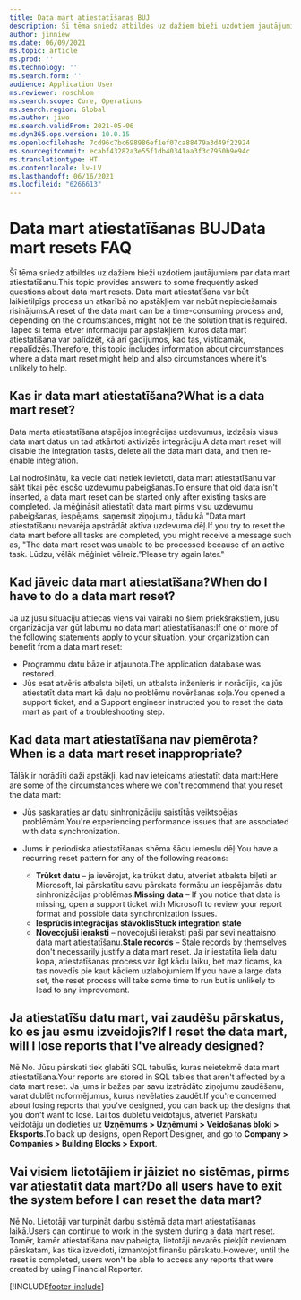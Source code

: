 ```yaml
---
title: Data mart atiestatīšanas BUJ
description: Šī tēma sniedz atbildes uz dažiem bieži uzdotiem jautājumiem par data mart atiestatīšanu.
author: jinniew
ms.date: 06/09/2021
ms.topic: article
ms.prod: ''
ms.technology: ''
ms.search.form: ''
audience: Application User
ms.reviewer: roschlom
ms.search.scope: Core, Operations
ms.search.region: Global
ms.author: jiwo
ms.search.validFrom: 2021-05-06
ms.dyn365.ops.version: 10.0.15
ms.openlocfilehash: 7cd96c7bc698986ef1ef07ca88479a3d49f22924
ms.sourcegitcommit: ecabf43282a3e55f1db40341aa3f3c7950b9e94c
ms.translationtype: HT
ms.contentlocale: lv-LV
ms.lasthandoff: 06/16/2021
ms.locfileid: "6266613"
---
```

# <a name="data-mart-resets-faq"></a><span data-ttu-id="e4c5c-103">Data mart atiestatīšanas BUJ</span><span class="sxs-lookup"><span data-stu-id="e4c5c-103">Data mart resets FAQ</span></span>

<span data-ttu-id="e4c5c-104">Šī tēma sniedz atbildes uz dažiem bieži uzdotiem jautājumiem par data mart atiestatīšanu.</span><span class="sxs-lookup"><span data-stu-id="e4c5c-104">This topic provides answers to some frequently asked questions about data mart resets.</span></span> <span data-ttu-id="e4c5c-105">Data mart atiestatīšana var būt laikietilpīgs process un atkarībā no apstākļiem var nebūt nepieciešamais risinājums.</span><span class="sxs-lookup"><span data-stu-id="e4c5c-105">A reset of the data mart can be a time-consuming process and, depending on the circumstances, might not be the solution that is required.</span></span> <span data-ttu-id="e4c5c-106">Tāpēc šī tēma ietver informāciju par apstākļiem, kuros data mart atiestatīšana var palīdzēt, kā arī gadījumos, kad tas, visticamāk, nepalīdzēs.</span><span class="sxs-lookup"><span data-stu-id="e4c5c-106">Therefore, this topic includes information about circumstances where a data mart reset might help and also circumstances where it's unlikely to help.</span></span>

## <a name="what-is-a-data-mart-reset"></a><span data-ttu-id="e4c5c-107">Kas ir data mart atiestatīšana?</span><span class="sxs-lookup"><span data-stu-id="e4c5c-107">What is a data mart reset?</span></span>

<span data-ttu-id="e4c5c-108">Data marta atiestatīšana atspējos integrācijas uzdevumus, izdzēsis visus data mart datus un tad atkārtoti aktivizēs integrāciju.</span><span class="sxs-lookup"><span data-stu-id="e4c5c-108">A data mart reset will disable the integration tasks, delete all the data mart data, and then re-enable integration.</span></span>

<span data-ttu-id="e4c5c-109">Lai nodrošinātu, ka vecie dati netiek ievietoti, data mart atiestatīšanu var sākt tikai pēc esošo uzdevumu pabeigšanas.</span><span class="sxs-lookup"><span data-stu-id="e4c5c-109">To ensure that old data isn't inserted, a data mart reset can be started only after existing tasks are completed.</span></span> <span data-ttu-id="e4c5c-110">Ja mēģināsit atiestatīt data mart pirms visu uzdevumu pabeigšanas, iespējams, saņemsit ziņojumu, tādu kā "Data mart atiestatīšanu nevarēja apstrādāt aktīva uzdevuma dēļ.</span><span class="sxs-lookup"><span data-stu-id="e4c5c-110">If you try to reset the data mart before all tasks are completed, you might receive a message such as, "The data mart reset was unable to be processed because of an active task.</span></span> <span data-ttu-id="e4c5c-111">Lūdzu, vēlāk mēģiniet vēlreiz.”</span><span class="sxs-lookup"><span data-stu-id="e4c5c-111">Please try again later."</span></span>

## <a name="when-do-i-have-to-do-a-data-mart-reset"></a><span data-ttu-id="e4c5c-112">Kad jāveic data mart atiestatīšana?</span><span class="sxs-lookup"><span data-stu-id="e4c5c-112">When do I have to do a data mart reset?</span></span>

<span data-ttu-id="e4c5c-113">Ja uz jūsu situāciju attiecas viens vai vairāki no šiem priekšrakstiem, jūsu organizācija var gūt labumu no data mart atiestatīšanas:</span><span class="sxs-lookup"><span data-stu-id="e4c5c-113">If one or more of the following statements apply to your situation, your organization can benefit from a data mart reset:</span></span>

- <span data-ttu-id="e4c5c-114">Programmu datu bāze ir atjaunota.</span><span class="sxs-lookup"><span data-stu-id="e4c5c-114">The application database was restored.</span></span>
- <span data-ttu-id="e4c5c-115">Jūs esat atvēris atbalsta biļeti, un atbalsta inženieris ir norādījis, ka jūs atiestatīt data mart kā daļu no problēmu novēršanas soļa.</span><span class="sxs-lookup"><span data-stu-id="e4c5c-115">You opened a support ticket, and a Support engineer instructed you to reset the data mart as part of a troubleshooting step.</span></span>
 
## <a name="when-is-a-data-mart-reset-inappropriate"></a><span data-ttu-id="e4c5c-116">Kad data mart atiestatīšana nav piemērota?</span><span class="sxs-lookup"><span data-stu-id="e4c5c-116">When is a data mart reset inappropriate?</span></span>

<span data-ttu-id="e4c5c-117">Tālāk ir norādīti daži apstākļi, kad nav ieteicams atiestatīt data mart:</span><span class="sxs-lookup"><span data-stu-id="e4c5c-117">Here are some of the circumstances where we don't recommend that you reset the data mart:</span></span>

- <span data-ttu-id="e4c5c-118">Jūs saskaraties ar datu sinhronizāciju saistītās veiktspējas problēmām.</span><span class="sxs-lookup"><span data-stu-id="e4c5c-118">You're experiencing performance issues that are associated with data synchronization.</span></span>
- <span data-ttu-id="e4c5c-119">Jums ir periodiska atiestatīšanas shēma šādu iemeslu dēļ:</span><span class="sxs-lookup"><span data-stu-id="e4c5c-119">You have a recurring reset pattern for any of the following reasons:</span></span>

    - <span data-ttu-id="e4c5c-120">**Trūkst datu** – ja ievērojat, ka trūkst datu, atveriet atbalsta biļeti ar Microsoft, lai pārskatītu savu pārskata formātu un iespējamās datu sinhronizācijas problēmas.</span><span class="sxs-lookup"><span data-stu-id="e4c5c-120">**Missing data** – If you notice that data is missing, open a support ticket with Microsoft to review your report format and possible data synchronization issues.</span></span>
    - <span data-ttu-id="e4c5c-121">**Iesprūdis integrācijas stāvoklis**</span><span class="sxs-lookup"><span data-stu-id="e4c5c-121">**Stuck integration state**</span></span>
    - <span data-ttu-id="e4c5c-122">**Novecojuši ieraksti** – novecojuši ieraksti paši par sevi neattaisno data mart atiestatīšanu.</span><span class="sxs-lookup"><span data-stu-id="e4c5c-122">**Stale records** – Stale records by themselves don't necessarily justify a data mart reset.</span></span> <span data-ttu-id="e4c5c-123">Ja ir iestatīta liela datu kopa, atiestatīšanas process var ilgt kādu laiku, bet maz ticams, ka tas novedīs pie kaut kādiem uzlabojumiem.</span><span class="sxs-lookup"><span data-stu-id="e4c5c-123">If you have a large data set, the reset process will take some time to run but is unlikely to lead to any improvement.</span></span>

## <a name="if-i-reset-the-data-mart-will-i-lose-reports-that-ive-already-designed"></a><span data-ttu-id="e4c5c-124">Ja atiestatīšu datu mart, vai zaudēšu pārskatus, ko es jau esmu izveidojis?</span><span class="sxs-lookup"><span data-stu-id="e4c5c-124">If I reset the data mart, will I lose reports that I've already designed?</span></span>

<span data-ttu-id="e4c5c-125">Nē.</span><span class="sxs-lookup"><span data-stu-id="e4c5c-125">No.</span></span> <span data-ttu-id="e4c5c-126">Jūsu pārskati tiek glabāti SQL tabulās, kuras neietekmē data mart atiestatīšana.</span><span class="sxs-lookup"><span data-stu-id="e4c5c-126">Your reports are stored in SQL tables that aren't affected by a data mart reset.</span></span> <span data-ttu-id="e4c5c-127">Ja jums ir bažas par savu izstrādāto ziņojumu zaudēšanu, varat dublēt noformējumus, kurus nevēlaties zaudēt.</span><span class="sxs-lookup"><span data-stu-id="e4c5c-127">If you're concerned about losing reports that you've designed, you can back up the designs that you don't want to lose.</span></span> <span data-ttu-id="e4c5c-128">Lai tos dublētu veidotājus, atveriet Pārskatu veidotāju un dodieties uz **Uzņēmums \> Uzņēmumi \> Veidošanas bloki \> Eksports**.</span><span class="sxs-lookup"><span data-stu-id="e4c5c-128">To back up designs, open Report Designer, and go to **Company \> Companies \> Building Blocks \> Export**.</span></span>
 
## <a name="do-all-users-have-to-exit-the-system-before-i-can-reset-the-data-mart"></a><span data-ttu-id="e4c5c-129">Vai visiem lietotājiem ir jāiziet no sistēmas, pirms var atiestatīt data mart?</span><span class="sxs-lookup"><span data-stu-id="e4c5c-129">Do all users have to exit the system before I can reset the data mart?</span></span>

<span data-ttu-id="e4c5c-130">Nē.</span><span class="sxs-lookup"><span data-stu-id="e4c5c-130">No.</span></span> <span data-ttu-id="e4c5c-131">Lietotāji var turpināt darbu sistēmā data mart atiestatīšanas laikā.</span><span class="sxs-lookup"><span data-stu-id="e4c5c-131">Users can continue to work in the system during a data mart reset.</span></span> <span data-ttu-id="e4c5c-132">Tomēr, kamēr atiestatīšana nav pabeigta, lietotāji nevarēs piekļūt nevienam pārskatam, kas tika izveidoti, izmantojot finanšu pārskatu.</span><span class="sxs-lookup"><span data-stu-id="e4c5c-132">However, until the reset is completed, users won't be able to access any reports that were created by using Financial Reporter.</span></span>

[!INCLUDE[footer-include](../../../includes/footer-banner.md)]
